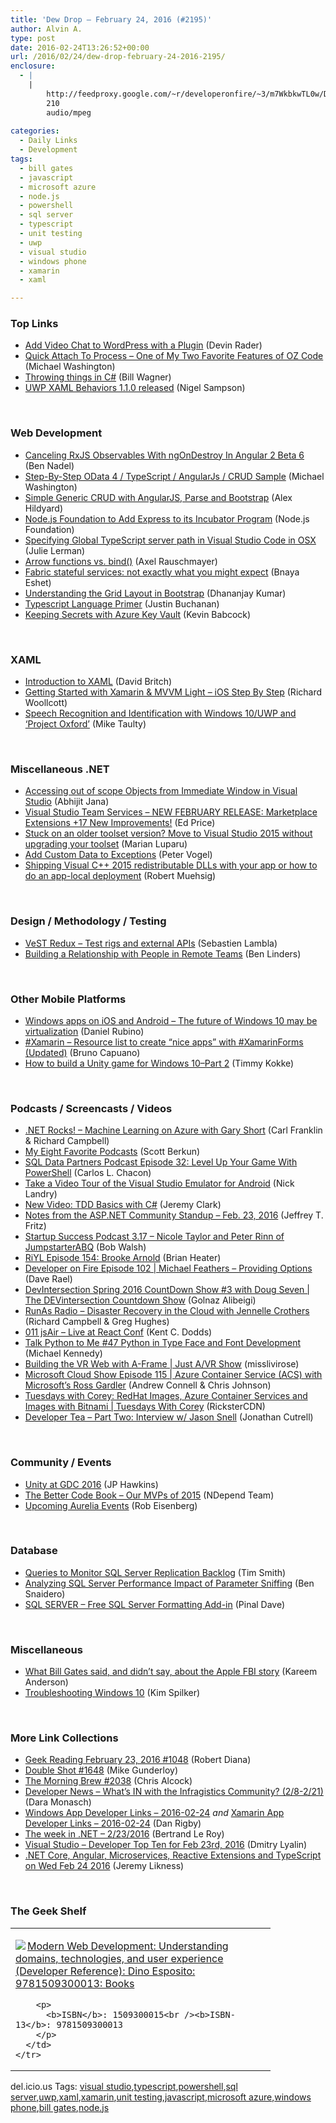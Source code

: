 ```yaml
---
title: 'Dew Drop – February 24, 2016 (#2195)'
author: Alvin A.
type: post
date: 2016-02-24T13:26:52+00:00
url: /2016/02/24/dew-drop-february-24-2016-2195/
enclosure:
  - |
    |
        http://feedproxy.google.com/~r/developeronfire/~3/m7WkbkwTL0w/DeveloperOnFire-102-MichaelFeathers.mp3
        210
        audio/mpeg
        
categories:
  - Daily Links
  - Development
tags:
  - bill gates
  - javascript
  - microsoft azure
  - node.js
  - powershell
  - sql server
  - typescript
  - unit testing
  - uwp
  - visual studio
  - windows phone
  - xamarin
  - xaml

---
```

### <a name="top"></a>Top Links

  * <a href="http://twilioinc.wpengine.com/2016/02/add-video-chat-to-wordpress-with-a-plugin-3.html" target="_blank">Add Video Chat to WordPress with a Plugin</a> (Devin Rader)
  * <a href="http://openlightgroup.com/Blog/TabId/58/PostId/187/OZCode.aspx" target="_blank">Quick Attach To Process – One of My Two Favorite Features of OZ Code</a> (Michael Washington)
  * <a href="http://thebillwagner.com/Blog/Item/2016-02-23-ThrowingthingsinC" target="_blank">Throwing things in C#</a> (Bill Wagner)
  * <a href="http://compiledexperience.com/blog/posts/behaviors-1.1.0" target="_blank">UWP XAML Behaviors 1.1.0 released</a> (Nigel Sampson)

&nbsp;

### <a name="web"></a>Web Development

  * <a href="http://www.bennadel.com/blog/3030-canceling-rxjs-observables-with-ngondestroy-in-angular-2-beta-6.htm" target="_blank">Canceling RxJS Observables With ngOnDestroy In Angular 2 Beta 6</a> (Ben Nadel)
  * <a href="http://openlightgroup.com/Blog/TabId/58/PostId/188/OData4Sample.aspx" target="_blank">Step-By-Step OData 4 / TypeScript / AngularJs / CRUD Sample</a> (Michael Washington)
  * <a href="http://feedproxy.google.com/~r/geekswithblogs/~3/cxk_h9zZOQI/simple-generic-crud-with-angularjs-parse-and-bootstrap.aspx" target="_blank">Simple Generic CRUD with AngularJS, Parse and Bootstrap</a> (Alex Hildyard)
  * <a href="https://nodejs.org/en/blog/announcements/foundation-express-news" target="_blank">Node.js Foundation to Add Express to its Incubator Program</a> (Node.js Foundation)
  * <a href="http://thedatafarm.com/tools/specifying-global-typescript-server-path-in-visual-studio-code-in-osx/" target="_blank">Specifying Global TypeScript server path in Visual Studio Code in OSX</a> (Julie Lerman)
  * <a href="http://feedproxy.google.com/~r/2ality/~3/nQRVDvl_doA/arrow-functions-vs-bind.html" target="_blank">Arrow functions vs. bind()</a> (Axel Rauschmayer)
  * <a href="http://blogs.microsoft.co.il/bnaya/2016/02/23/fabric-stateful-services-not-exactly-what-you-might-expect/" target="_blank">Fabric stateful services: not exactly what you might expect</a> (Bnaya Eshet)
  * <a href="http://debugmode.net/2016/02/23/understanding-the-grid-layout-in-bootstrap/" target="_blank">Understanding the Grid Layout in Bootstrap</a> (Dhananjay Kumar)
  * <a href="https://dzone.com/articles/typescript-language-primer?utm_medium=feed&utm_source=feedpress.me&utm_campaign=Feed%3A+dzone%2Fwebdev" target="_blank">Typescript Language Primer</a> (Justin Buchanan)
  * <a href="http://blog.falafel.com/keeping-secrets-with-azure-key-vault/" target="_blank">Keeping Secrets with Azure Key Vault</a> (Kevin Babcock)

&nbsp;

### <a name="silverlight"></a>XAML

  * <a href="https://blog.xamarin.com/introduction-to-xaml/" target="_blank">Introduction to XAML</a> (David Britch)
  * <a href="http://thexamarinjournal.com/getting-started-with-xamarin/" target="_blank">Getting Started with Xamarin & MVVM Light &#8211; iOS Step By Step</a> (Richard Woollcott)
  * <a href="http://feedproxy.google.com/~r/mtaulty/~3/oLi7aODo3Ok/" target="_blank">Speech Recognition and Identification with Windows 10/UWP and ‘Project Oxford’</a> (Mike Taulty)

&nbsp;

### <a name="dotnet"></a>Miscellaneous .NET

  * <a href="http://dailydotnettips.com/2016/02/23/accessing-out-of-scope-objects-from-immediate-window-in-visual-studio/" target="_blank">Accessing out of scope Objects from Immediate Window in Visual Studio</a> (Abhijit Jana)
  * <a href="http://blogs.msdn.com/b/user_ed/archive/2016/02/23/visual-studio-team-services-new-february-release-marketplace-extensions-17-new-improvements.aspx?WT.mc_id=DX_MVP4025064" target="_blank">Visual Studio Team Services &#8211; NEW FEBRUARY RELEASE: Marketplace Extensions +17 New Improvements!</a> (Ed Price)
  * <a href="https://blogs.msdn.microsoft.com/vcblog/2016/02/24/stuck-on-an-older-toolset-version-move-to-visual-studio-2015-without-upgrading-your-toolset/" target="_blank">Stuck on an older toolset version? Move to Visual Studio 2015 without upgrading your toolset</a> (Marian Luparu)
  * <a href="https://visualstudiomagazine.com/blogs/tool-tracker/2015/12/add-custom-data-to-exceptions.aspx" target="_blank">Add Custom Data to Exceptions</a> (Peter Vogel)
  * <a href="http://feedproxy.google.com/~r/Code-InsideBlogInternational/~3/kfeNIMOug0s/ship-vcredist-2015-with-your-app-aka-applocal-deploy" target="_blank">Shipping Visual C++ 2015 redistributable DLLs with your app or how to do an app-local deployment</a> (Robert Muehsig)

&nbsp;

### <a name="design"></a>Design / Methodology / Testing

  * <a href="http://feedproxy.google.com/~r/SerialSeb/~3/KshvnsXUItI/" target="_blank">VeST Redux – Test rigs and external APIs</a> (Sebastien Lambla)
  * <a href="http://www.benlinders.com/2016/building-a-relationship-with-people-in-remote-teams/" target="_blank">Building a Relationship with People in Remote Teams</a> (Ben Linders)

&nbsp;

### <a name="mobile"></a>Other Mobile Platforms

  * <a href="http://feedproxy.google.com/~r/wmexperts/~3/uX7z4q_rL3c/story01.htm" target="_blank">Windows apps on iOS and Android &#8211; The future of Windows 10 may be virtualization</a> (Daniel Rubino)
  * <a href="http://feedproxy.google.com/~r/elbruno/~3/oyyRQSi6eas/" target="_blank">#Xamarin – Resource list to create “nice apps” with #XamarinForms (Updated)</a> (Bruno Capuano)
  * <a href="http://www.timmykokke.com/2016/02/how-to-build-a-unity-game-for-windows-10part-2/" target="_blank">How to build a Unity game for Windows 10–Part 2</a> (Timmy Kokke)

&nbsp;

### <a name="podcasts"></a>Podcasts / Screencasts / Videos

  * <a href="http://www.dotnetrocks.com/default.aspx?ShowNum=1261" target="_blank">.NET Rocks! &#8211; Machine Learning on Azure with Gary Short</a> (Carl Franklin & Richard Campbell)
  * <a href="http://scottberkun.com/2016/my-8-favorite-podcasts/" target="_blank">My Eight Favorite Podcasts</a> (Scott Berkun)
  * <a href="http://sqldatapartners.com/2016/02/24/powershell/" target="_blank">SQL Data Partners Podcast Episode 32: Level Up Your Game With PowerShell</a> (Carlos L. Chacon)
  * <a href="http://www.ageofmobility.com/2016/02/23/take-a-video-tour-of-the-visual-studio-emulator-for-android/?utm_source=rss&utm_medium=rss&utm_campaign=take-a-video-tour-of-the-visual-studio-emulator-for-android" target="_blank">Take a Video Tour of the Visual Studio Emulator for Android</a> (Nick Landry)
  * <a href="http://jeremybytes.blogspot.com/2016/02/new-video-tdd-basics-with-c.html" target="_blank">New Video: TDD Basics with C#</a> (Jeremy Clark)
  * <a href="https://blogs.msdn.microsoft.com/webdev/2016/02/23/asp-net-community-standup-feb-23-2016/" target="_blank">Notes from the ASP.NET Community Standup – Feb. 23, 2016</a> (Jeffrey T. Fritz)
  * <a href="http://startupsuccesspodcast.com/2016/02/3-17-nicole-taylor-and-peter-rinn-of-jumpstarterabq/" target="_blank">Startup Success Podcast 3.17 &#8211; Nicole Taylor and Peter Rinn of JumpstarterABQ</a> (Bob Walsh)
  * <a href="http://riyl.podbean.com/e/episode-154-brooke-arnold/" target="_blank">RiYL Episode 154: Brooke Arnold</a> (Brian Heater)
  * <a href="http://feedproxy.google.com/~r/developeronfire/~3/m7WkbkwTL0w/DeveloperOnFire-102-MichaelFeathers.mp3" target="_blank">Developer on Fire Episode 102 | Michael Feathers &#8211; Providing Options</a> (Dave Rael)
  * <a href="https://channel9.msdn.com/Shows/The-DEVintersection-Countdown-Show/DevIntersection-Spring-2016-CountDown-Show-3-with-Doug-Seven?WT.mc_id=DX_MVP4025064" target="_blank">DevIntersection Spring 2016 CountDown Show #3 with Doug Seven | The DEVintersection Countdown Show</a> (Golnaz Alibeigi)
  * <a href="http://feedproxy.google.com/~r/RunaAsRadioWma/~3/rC-0b9PL45k/default.aspx" target="_blank">RunAs Radio &#8211; Disaster Recovery in the Cloud with Jennelle Crothers</a> (Richard Campbell & Greg Hughes)
  * <a href="http://audio.javascriptair.com/e/011-jsair-live-at-react-conf/" target="_blank">011 jsAir &#8211; Live at React Conf</a> (Kent C. Dodds)
  * <a href="https://talkpython.fm/episodes/show/47/python-in-type-face-and-font-development" target="_blank">Talk Python to Me #47 Python in Type Face and Font Development</a> (Michael Kennedy)
  * <a href="https://channel9.msdn.com/blogs/misslivirose/Building-the-VR-Web-with-A-Frame?WT.mc_id=DX_MVP4025064" target="_blank">Building the VR Web with A-Frame | Just A/VR Show</a> (misslivirose)
  * <a href="http://feeds.microsoftcloudshow.com/~r/microsoftcloudshowepisodes/~3/LFWb7BMDUnI/115-azure-container-service-acs-with-microsoft-s-ross-gardler" target="_blank">Microsoft Cloud Show Episode 115 | Azure Container Service (ACS) with Microsoft&#8217;s Ross Gardler</a> (Andrew Connell & Chris Johnson)
  * <a href="https://channel9.msdn.com/Shows/Tuesdays-With-Corey/Tuesdays-with-Corey-RedHat-Images-Azure-Container-Services-and-Images-with-Bitnami?WT.mc_id=DX_MVP4025064" target="_blank">Tuesdays with Corey: RedHat Images, Azure Container Services and Images with Bitnami | Tuesdays With Corey</a> (RicksterCDN)
  * <a href="http://feedproxy.google.com/~r/DeveloperTea/~3/jaEW4l9HsIw/27546-part-two-interview-w-jason-snell" target="_blank">Developer Tea &#8211; Part Two: Interview w/ Jason Snell</a> (Jonathan Cutrell)

&nbsp;

### <a name="events"></a>Community / Events

  * <a href="http://blogs.unity3d.com/2016/02/23/unity-at-gdc-2016/" target="_blank">Unity at GDC 2016</a> (JP Hawkins)
  * <a href="http://blog.ndepend.com/better-code-book-2015/" target="_blank">The Better Code Book – Our MVPs of 2015</a> (NDepend Team)
  * <a href="http://eisenbergeffect.bluespire.com/upcoming-aurelia-events/" target="_blank">Upcoming Aurelia Events</a> (Rob Eisenberg)

&nbsp;

### <a name="sql"></a>Database

  * <a href="http://feedproxy.google.com/~r/MSSQLTips-LatestSqlServerTips/~3/hE9AkwhOZTs/tip.asp" target="_blank">Queries to Monitor SQL Server Replication Backlog</a> (Tim Smith)
  * <a href="http://feedproxy.google.com/~r/MSSQLTips-LatestSqlServerTips/~3/rlMCbjniGB8/tip.asp" target="_blank">Analyzing SQL Server Performance Impact of Parameter Sniffing</a> (Ben Snaidero)
  * <a href="http://blog.sqlauthority.com/2016/02/24/sql-server-free-sql-server-formatting-add/" target="_blank">SQL SERVER – Free SQL Server Formatting Add-in</a> (Pinal Dave)

&nbsp;

### <a name="misc"></a>Miscellaneous

  * <a href="http://feedproxy.google.com/~r/winbetadotorg/~3/RSDhJl4UnRU/bill-gates-said-didnt-say-apple-fbi-story" target="_blank">What Bill Gates said, and didn’t say, about the Apple FBI story</a> (Kareem Anderson)
  * <a href="http://blogs.msdn.com/b/microsoft_press/archive/2016/02/23/troubleshooting-windows-10.aspx?WT.mc_id=DX_MVP4025064" target="_blank">Troubleshooting Windows 10</a> (Kim Spilker)

&nbsp;

### <a name="links"></a>More Link Collections

  * <a href="http://feeds.regulargeek.com/~r/RegularGeek/~3/-RYYIaEt9Gc/" target="_blank">Geek Reading February 23, 2016 #1048</a> (Robert Diana)
  * <a href="http://afreshcup.com/home/2016/2/24/double-shot-1648.html" target="_blank">Double Shot #1648</a> (Mike Gunderloy)
  * <a href="http://feedproxy.google.com/~r/ReflectivePerspective/~3/g4RFaHnZKng/" target="_blank">The Morning Brew #2038</a> (Chris Alcock)
  * <a href="http://www.infragistics.com/community/blogs/d-coding/archive/2016/02/24/developer-news-what-39-s-in-with-the-infragistics-community-2-8-2-21.aspx" target="_blank">Developer News &#8211; What&#8217;s IN with the Infragistics Community? (2/8-2/21)</a> (Dara Monasch)
  * <a href="http://windowsappdev.com/2016/02/windows-app-developer-links-2016-02-24/" target="_blank">Windows App Developer Links &#8211; 2016-02-24</a> _and_ <a href="http://allaboutxamarin.com/2016/02/xamarin-app-developer-links-2016-02-24/" target="_blank">Xamarin App Developer Links &#8211; 2016-02-24</a> (Dan Rigby)
  * <a href="https://blogs.msdn.microsoft.com/dotnet/2016/02/23/the-week-in-net-2232016/" target="_blank">The week in .NET – 2/23/2016</a> (Bertrand Le Roy)
  * <a href="http://www.lyalin.com/2016/02/23/visual-studio-developer-top-ten-for-feb-23rd-2016/" target="_blank">Visual Studio – Developer Top Ten for Feb 23rd, 2016</a> (Dmitry Lyalin)
  * <a href="http://feedproxy.google.com/~r/CSharperImage/~3/3jCiuFmE3FA/net-core-angular-microservices-reactive.html" target="_blank">.NET Core, Angular, Microservices, Reactive Extensions and TypeScript on Wed Feb 24 2016</a> (Jeremy Likness)

&nbsp;

### <a name="shelf"></a>The Geek Shelf

<div id="scid:7dc1bd33-94bd-46fd-a20b-0131235bcd47:f11d13de-28c0-421e-a370-e7c3bfc12d87" class="wlWriterEditableSmartContent" style="float: none; padding-bottom: 0px; padding-top: 0px; padding-left: 0px; margin: 0px; display: inline; padding-right: 0px">
  <table cellspacing="0" cellpadding="2" width="400" border="0" unselectable="on">
    <tr>
      <td valign="top" width="400">
        <p>
          <a title="Modern Web Development: Understanding domains, technologies, and user experience (Developer Reference): Dino Esposito: 9781509300013: Books" href="http://www.amazon.com/exec/obidos/ASIN/1509300015/amavin-20"><img data-recalc-dims="1" decoding="async" src="https://i0.wp.com/images.amazon.com/images/P/1509300015.01.MZZZZZZZ.jpg?w=660" border="0" align="left" style="float:left" />Modern Web Development: Understanding domains, technologies, and user experience (Developer Reference): Dino Esposito: 9781509300013: Books</a>
        </p>
        
        <p>
          <b>ISBN</b>: 1509300015<br /><b>ISBN-13</b>: 9781509300013
        </p>
      </td>
    </tr>
  </table>
</div>

<div id="scid:0767317B-992E-4b12-91E0-4F059A8CECA8:fa4ee269-1c68-462b-9f26-31d7dbf8a5b4" class="wlWriterEditableSmartContent" style="float: none; padding-bottom: 0px; padding-top: 0px; padding-left: 0px; margin: 0px; display: inline; padding-right: 0px">
  del.icio.us Tags: <a href="http://del.icio.us/popular/visual+studio" rel="tag">visual studio</a>,<a href="http://del.icio.us/popular/typescript" rel="tag">typescript</a>,<a href="http://del.icio.us/popular/powershell" rel="tag">powershell</a>,<a href="http://del.icio.us/popular/sql+server" rel="tag">sql server</a>,<a href="http://del.icio.us/popular/uwp" rel="tag">uwp</a>,<a href="http://del.icio.us/popular/xaml" rel="tag">xaml</a>,<a href="http://del.icio.us/popular/xamarin" rel="tag">xamarin</a>,<a href="http://del.icio.us/popular/unit+testing" rel="tag">unit testing</a>,<a href="http://del.icio.us/popular/javascript" rel="tag">javascript</a>,<a href="http://del.icio.us/popular/microsoft+azure" rel="tag">microsoft azure</a>,<a href="http://del.icio.us/popular/windows+phone" rel="tag">windows phone</a>,<a href="http://del.icio.us/popular/bill+gates" rel="tag">bill gates</a>,<a href="http://del.icio.us/popular/node.js" rel="tag">node.js</a>
</div>